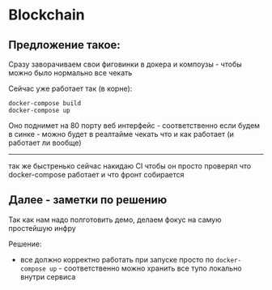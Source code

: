 # Blockchain

## Предложение такое:
Сразу заворачиваем свои фиговинки в докера и компоузы - чтобы можно было нормально все чекать

Сейчас уже работает так (в корне):
```
docker-compose build
docker-compose up
```

Оно поднимет на 80 порту веб интерфейс - соответственно если будем в синке - можно будет в реалтайме чекать что и как работает (и работает ли вообще)

---

так же быстренько сейчас накидаю CI чтобы он просто проверял что docker-compose работает и что фронт собирается

## Далее - заметки по решению

Так как нам надо полготовить демо, делаем фокус на самую простейшую инфру

Решение:
- все должно корректно работать при запуске просто по `docker-compose up` - соответственно можно хранить все тупо локально внутри сервиса
